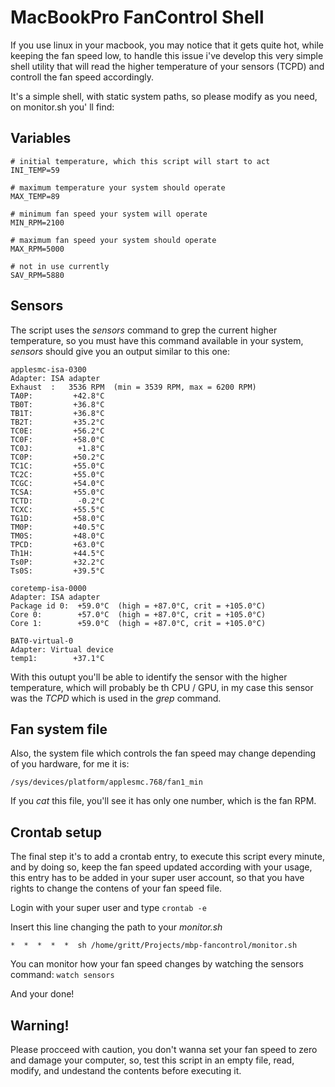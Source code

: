 # MacBookPro FanControl Shell

If you use linux in your macbook, you may notice that it gets quite hot, while keeping the fan speed low, to handle this issue i've develop this very simple shell utility that will read the higher temperature of your sensors (TCPD) and controll the fan speed accordingly.

It's a simple shell, with static system paths, so please modify as you need, on monitor.sh you' ll find:

## Variables

    # initial temperature, which this script will start to act
    INI_TEMP=59

    # maximum temperature your system should operate
    MAX_TEMP=89

    # minimum fan speed your system will operate
    MIN_RPM=2100

    # maximum fan speed your system should operate
    MAX_RPM=5000

    # not in use currently
    SAV_RPM=5880


## Sensors
The script uses the *sensors* command to grep the current higher temperature, so you must have this command available in your system, *sensors* should give you an output similar to this one:


    applesmc-isa-0300
    Adapter: ISA adapter
    Exhaust  :   3536 RPM  (min = 3539 RPM, max = 6200 RPM)
    TA0P:         +42.8°C
    TB0T:         +36.8°C
    TB1T:         +36.8°C
    TB2T:         +35.2°C
    TC0E:         +56.2°C
    TC0F:         +58.0°C
    TC0J:          +1.8°C
    TC0P:         +50.2°C
    TC1C:         +55.0°C
    TC2C:         +55.0°C
    TCGC:         +54.0°C
    TCSA:         +55.0°C
    TCTD:          -0.2°C
    TCXC:         +55.5°C
    TG1D:         +58.0°C
    TM0P:         +40.5°C
    TM0S:         +48.0°C
    TPCD:         +63.0°C
    Th1H:         +44.5°C
    Ts0P:         +32.2°C
    Ts0S:         +39.5°C

    coretemp-isa-0000
    Adapter: ISA adapter
    Package id 0:  +59.0°C  (high = +87.0°C, crit = +105.0°C)
    Core 0:        +57.0°C  (high = +87.0°C, crit = +105.0°C)
    Core 1:        +59.0°C  (high = +87.0°C, crit = +105.0°C)

    BAT0-virtual-0
    Adapter: Virtual device
    temp1:        +37.1°C


With this outupt you'll be able to identify the sensor with the higher temperature, which will probably be th CPU / GPU, in my case this sensor was the *TCPD* which is used in the *grep* command.


## Fan system file
Also, the system file which controls the fan speed may change depending of you hardware, for me it is:

    /sys/devices/platform/applesmc.768/fan1_min

If you *cat* this file, you'll see it has only one number, which is the fan RPM.


## Crontab setup

The final step it's to add a crontab entry, to execute this script every minute, and by doing so, keep the fan speed updated according with your usage, this entry has to be added in your super user account, so that you have rights to change the contens of your fan speed file.

Login with your super user and type `crontab -e`

Insert this line changing the path to your *monitor.sh*

    *  *  *  *  *  sh /home/gritt/Projects/mbp-fancontrol/monitor.sh

You can monitor how your fan speed changes by watching the sensors command: `watch sensors`

And your done! 

## Warning!

Please procceed with caution, you don't wanna set your fan speed to zero and damage your computer, so, test this script in an empty file, read, modify, and undestand the contents before executing it.